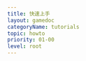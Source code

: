 ```yaml
---
title: 快速上手
layout: gamedoc
categoryName: tutorials
topic: howto
priority: 01-00
level: root
---
```

